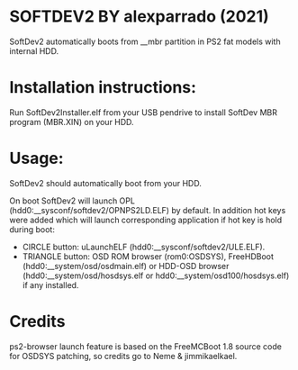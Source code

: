 # SOFTDEV2 BY alexparrado (2021)


SoftDev2 automatically boots from __mbr partition in PS2 fat models with internal HDD.


# Installation instructions:


Run SoftDev2Installer.elf from your USB pendrive to install SoftDev MBR program (MBR.XIN) on your HDD. 


# Usage:


SoftDev2 should automatically boot from your HDD.

On boot SoftDev2 will launch OPL (hdd0:__sysconf/softdev2/OPNPS2LD.ELF) by default. In addition hot keys were added which will launch corresponding application if hot key is hold during boot:

- CIRCLE button: uLaunchELF (hdd0:__sysconf/softdev2/ULE.ELF).
- TRIANGLE button: OSD ROM browser (rom0:OSDSYS), FreeHDBoot (hdd0:__system/osd/osdmain.elf) or HDD-OSD browser (hdd0:__system/osd/hosdsys.elf or hdd0:__system/osd100/hosdsys.elf) if any installed.

# Credits
ps2-browser launch feature is based on the FreeMCBoot 1.8 source code for OSDSYS patching, so credits go to Neme & jimmikaelkael.
